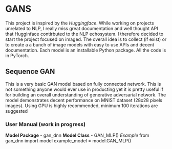 # GANS
This project is inspired by the *Huggingface*. While working on projects unrelated to NLP, I really miss great documentation and well thought API that Hugginface contirbuted to the NLP echosystem. I therefore decided to start the project focused on imaged. The overall idea is to collect (if exist) or to create a a bunch of image models with easy to use APIs and decent documentation.  Each model is an installable Python package.  All the code is in PyTorch.  
## Sequence GAN
This is a very basic GAN model based on fully connected network.  This is not something anyone would ever use in producting yet it is pretty useful if for building an overall understanding of generative adversarial network.  The model demonstrates decent performance on MNIST dataset (28x28 pixels images). Using GPU is highly recommended, minimum 100 iterations are suggested
### User Manual (work in progress)
**Model Package** - gan_dnn
**Model Class**  - GAN_MLP()
*Example*
   from gan_dnn import model
   example_model = model.GAN_MLP()
